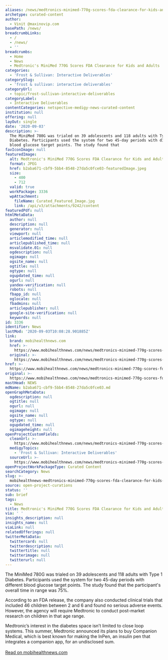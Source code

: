 ```yaml
---
aliases: /news/medtronics-minimed-770g-scores-fda-clearance-for-kids-and-adults
archetype: curated-content
author:
  - Vinit @maxinovip.com
basePath: /news/
breadcrumbLinks:
  - /
  - /news/
  - ''
breadcrumbs:
  - Home
  - News
  - Medtronic's MiniMed 770G Scores FDA Clearance for Kids and Adults
categories:
  - 'Frost & Sullivan: Interactive Deliverables'
categorySlug:
  - 'frost & sullivan: interactive deliverables'
categoryUrl:
  - topic/frost-sullivan-interactive-deliverables
categoryLabel:
  - Interactive Deliverables
contentCategories: netspective-medigy-news-curated-content
institution: null
offering: null
layOut: single
date: '2020-09-03'
description: >-
  The MiniMed 780G was trialed on 39 adolescents and 118 adults with Type 1
  Diabetes. Participants used the system for two 45-day periods with different
  blood glucose target points. The study found that
favIconImage: null
featuredImage:
  alt: Medtronic's MiniMed 770G Scores FDA Clearance for Kids and Adults
  format: JPEG
  href: b2aba671-cbf9-5bb4-8548-27da5c0fce03-featuredImage.jpeg
  size:
    - 400
    - 712
  valid: true
  workPackage: 3336
  wpAttachment:
    fileName: Curated_Featured_Image.jpg
    link: /api/v3/attachments/9242/content
featuredPdf: null
htmlMetaData:
  author: null
  description: null
  generator: null
  viewport: null
  articlemodified_time: null
  articlepublished_time: null
  msvalidate.01: null
  ogdescription: null
  ogimage: null
  ogsite_name: null
  ogtitle: null
  ogtype: null
  ogupdated_time: null
  ogurl: null
  yandex-verification: null
  robots: null
  fbapp_id: null
  oglocale: null
  fbadmins: null
  articlepublisher: null
  google-site-verification: null
  keywords: null
id: 3336
identifier: News
lastMod: '2020-09-03T10:08:28.901885Z'
link:
  brand: mobihealthnews.com
  href: >-
    https://www.mobihealthnews.com/news/medtronics-minimed-770g-scores-fda-clearance-kids-adults
  original: >-
    https://www.mobihealthnews.com/news/medtronics-minimed-770g-scores-fda-clearance-kids-adults
href: >-
  https://www.mobihealthnews.com/news/medtronics-minimed-770g-scores-fda-clearance-kids-adults
original: >-
  https://www.mobihealthnews.com/news/medtronics-minimed-770g-scores-fda-clearance-kids-adults
mastHead: NEWS
mdName: b2aba671-cbf9-5bb4-8548-27da5c0fce03.md
openGraphMetaData:
  ogdescription: null
  ogtitle: null
  ogurl: null
  ogimage: null
  ogsite_name: null
  ogtype: null
  ogupdated_time: null
  ogimageheight: null
openProjectCustomFields:
  cleanUrl: >-
    https://www.mobihealthnews.com/news/medtronics-minimed-770g-scores-fda-clearance-kids-adults
  medigyTopics:
    - 'Frost & Sullivan: Interactive Deliverables'
  sourceUrl: >-
    https://www.mobihealthnews.com/news/medtronics-minimed-770g-scores-fda-clearance-kids-adults
openProjectWorkPackageType: Curated Content
searchCategory: News
slug: >-
  mobihealthnews-medtronics-minimed-770g-scores-fda-clearance-for-kids-and-adults
source: open-project-curations
status: ''
sub: brief
tags:
  - News
title: Medtronic's MiniMed 770G Scores FDA Clearance for Kids and Adults
via: ' '
insights_description: null
insights_name: null
viaLink: null
relatedOfferings: null
twitterMetaData:
  twittercard: null
  twitterdescription: null
  twittertitle: null
  twitterimage: null
  twitterurl: null
---
```

<p>The MiniMed 780G was trialed on 39 adolescents and 118 adults with Type 1 Diabetes. Participants used the system for two 45-day periods with different blood glucose target points. The study found that the participant's overall time in range was 75%.</p><p>According to an FDA release, the company also conducted clinical trials that included 46 children between 2 and 6 and found no serious adverse events. However, the agency will require Medtronic to conduct post-market research on children in that age range.</p><p>Medtronic’s interest in the diabetes space isn’t limited to close loop systems. This summer, Medtronic announced its plans to buy Companion Medical, which is best known for making the InPen, an insulin pen that integrates a companion app, for an undisclosed sum.<br><br><a href="https://www.mobihealthnews.com/news/medtronics-minimed-770g-scores-fda-clearance-kids-adults">Read on mobihealthnews.com</a></p>
